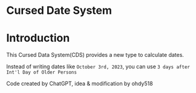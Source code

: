 # Cursed Date System
# Introduction
This Cursed Data System(CDS) provides a new type to calculate dates. 

Instead of writing dates like `October 3rd, 2023`, you can use `3 days after Int'l Day of Older Persons`


Code created by ChatGPT, idea & modification by ohdy518

